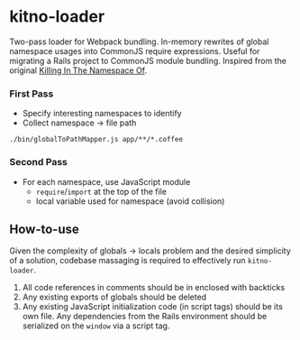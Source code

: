 # kitno-loader

Two-pass loader for Webpack bundling.
In-memory rewrites of global namespace usages into CommonJS require expressions.
Useful for migrating a Rails project to CommonJS module bundling.
Inspired from the original [Killing In The Namespace Of](https://github.com/mavenlink/killing-in-the-namespace-of).

### First Pass

- Specify interesting namespaces to identify
- Collect namespace -> file path

```
./bin/globalToPathMapper.js app/**/*.coffee
```

### Second Pass

- For each namespace, use JavaScript module
  - `require`/`import` at the top of the file
  - local variable used for namespace (avoid collision)


## How-to-use

Given the complexity of globals -> locals problem and the desired simplicity of a solution, codebase massaging is required to effectively run `kitno-loader`.

1. All code references in comments should be in enclosed with backticks
2. Any existing exports of globals should be deleted
3. Any existing JavaScript initialization code (in script tags) should be its own file. Any dependencies from the Rails environment should be serialized on the `window` via a script tag. 
